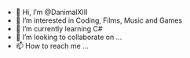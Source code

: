 - 👋 Hi, I’m @DanimalXIII
- 👀 I’m interested in Coding, Films, Music and Games
- 🌱 I’m currently learning C#
- 💞️ I’m looking to collaborate on ...
- 📫 How to reach me ...

<!---
DanimalXIII/DanimalXIII is a ✨ special ✨ repository because its `README.md` (this file) appears on your GitHub profile.
You can click the Preview link to take a look at your changes.
--->
